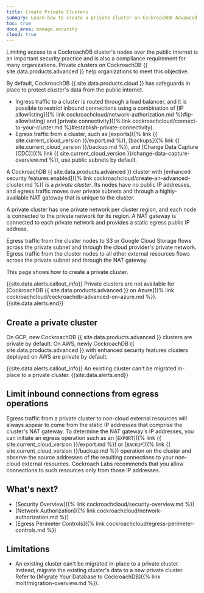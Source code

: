 ```yaml
---
title: Create Private Clusters
summary: Learn how to create a private cluster on CockroachDB Advanced. A private cluster's nodes have no public IP addresses.
toc: true
docs_area: manage.security
cloud: true
---
```


Limiting access to a CockroachDB cluster's nodes over the public internet is an important security practice and is also a compliance requirement for many organizations. Private clusters on CockroachDB {{ site.data.products.advanced }} help organizations to meet this objective.

By default, CockroachDB {{ site.data.products.cloud }} has safeguards in place to protect cluster's data from the public internet.

- Ingress traffic to a cluster is routed through a load balancer, and it is possible to restrict inbound connections using a combination of [IP allowlisting]({% link cockroachcloud/network-authorization.md %}#ip-allowlisting) and [private connectivity]({% link cockroachcloud/connect-to-your-cluster.md %}#establish-private-connectivity).
- Egress traffic from a cluster, such as [exports]({% link {{ site.current_cloud_version }}/export.md %}), [backups]({% link {{ site.current_cloud_version }}/backup.md %}), and [Change Data Capture (CDC)]({% link {{ site.current_cloud_version }}/change-data-capture-overview.md %}), use public subnets by default.

A CockroachDB {{ site.data.products.advanced }} cluster with [enhanced security features enabled]({% link cockroachcloud/create-an-advanced-cluster.md %}) is a _private cluster_. Its nodes have no public IP addresses, and egress traffic moves over private subnets and through a highly-available NAT gateway that is unique to the cluster.

A private cluster has one private network per cluster region, and each node is connected to the private network for its region. A NAT gateway is connected to each private network and provides a static egress public IP address.

Egress traffic from the cluster nodes to S3 or Google Cloud Storage flows across the private subnet and through the cloud provider's private network. Egress traffic from the cluster nodes to all other external resources flows across the private subnet and through the NAT gateway.

This page shows how to create a private cluster.

{{site.data.alerts.callout_info}}
Private clusters are not available for [CockroachDB {{ site.data.products.advanced }} on Azure]({% link cockroachcloud/cockroachdb-advanced-on-azure.md %}).
{{site.data.alerts.end}}

## Create a private cluster

On GCP, new CockroachDB {{ site.data.products.advanced }} clusters are private by default.
On AWS, newly CockroachDB {{ site.data.products.advanced }} with enhanced security features clusters deployed on AWS are private by default.

{{site.data.alerts.callout_info}}
An existing cluster can't be migrated in-place to a private cluster.
{{site.data.alerts.end}}

## Limit inbound connections from egress operations

Egress traffic from a private cluster to non-cloud external resources will always appear to come from the static IP addresses that comprise the cluster's NAT gateway. To determine the NAT gateway's IP addresses, you can initiate an egress operation such as an [`EXPORT`]({% link {{ site.current_cloud_version }}/export.md %}) or [`BACKUP`]({% link {{ site.current_cloud_version }}/backup.md %}) operation on the cluster and observe the source addresses of the resulting connections to your non-cloud external resources. Cockroach Labs recommends that you allow connections to such resources only from those IP addresses.

## What's next?

- [Security Overview]({% link cockroachcloud/security-overview.md %})
- [Network Authorization]({% link cockroachcloud/network-authorization.md %})
- [Egress Perimeter Controls]({% link cockroachcloud/egress-perimeter-controls.md %})

## Limitations

- An existing cluster can't be migrated in-place to a private cluster. Instead, migrate the existing cluster's data to a new private cluster. Refer to [Migrate Your Database to CockroachDB]({% link molt/migration-overview.md %}).
